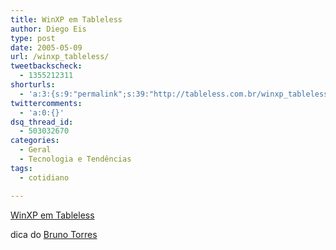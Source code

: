```yaml
---
title: WinXP em Tableless
author: Diego Eis
type: post
date: 2005-05-09
url: /winxp_tableless/
tweetbackscheck:
  - 1355212311
shorturls:
  - 'a:3:{s:9:"permalink";s:39:"http://tableless.com.br/winxp_tableless";s:7:"tinyurl";s:26:"http://tinyurl.com/3ocqse2";s:4:"isgd";s:19:"http://is.gd/CfETsC";}'
twittercomments:
  - 'a:0:{}'
dsq_thread_id:
  - 503032670
categories:
  - Geral
  - Tecnologia e Tendências
tags:
  - cotidiano

---
```

<piadinha>[WinXP em Tableless][1]</piadinha>
              
dica do [Bruno Torres][2]

 [1]: http://desktop.trovster.com/
 [2]: http://brunotorres.net/